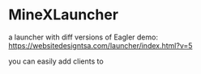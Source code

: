 # MineXLauncher
a launcher with diff versions of Eagler
demo: https://websitedesigntsa.com/launcher/index.html?v=5

you can easily add clients to
